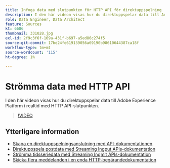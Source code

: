 ```yaml
---
title: Infoga data med slutpunkten för HTTP API för direktuppspelning
description: I den här videon visas hur du direktuppspelar data till Adobe Experience Platform i realtid med HTTP API-slutpunkten.
role: Data Engineer, Data Architect
feature: Sources
kt: 6686
thumbnail: 331028.jpg
exl-id: 2f9c3f6f-169a-431f-b697-a5ed86c274f5
source-git-commit: 17be24fe619139056a69190b98610644387ca18f
workflow-type: tm+mt
source-wordcount: '115'
ht-degree: 1%

---
```


# Strömma data med HTTP API

I den här videon visas hur du direktuppspelar data till Adobe Experience Platform i realtid med HTTP API-slutpunkten.

>[!VIDEO](https://video.tv.adobe.com/v/331028?quality=12&learn=on)

## Ytterligare information

* [Skapa en direktuppspelningsanslutning med API-dokumentationen](https://experienceleague.adobe.com/docs/experience-platform/sources/api-tutorials/create/streaming/http.html).
* [Direktuppspela postdata med Streaming Ingput APIs-dokumentation](https://experienceleague.adobe.com/docs/experience-platform/ingestion/tutorials/streaming-record-data.html)
* [Strömma tidsseriedata med Streaming Ingmit APIs-dokumentation](https://experienceleague.adobe.com/docs/experience-platform/ingestion/tutorials/streaming-time-series-data.html)
* [Skicka flera meddelanden i en enda HTTP-begärandedokumentation](https://experienceleague.adobe.com/docs/experience-platform/ingestion/tutorials/streaming-multiple-messages.html)